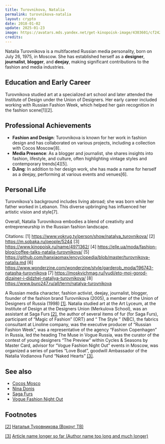 ```yaml
---
title: Turovnikova, Natalia
permalink: turovnikova-natalia
layout: crypto
date: 2018-01-02
update: 2025-01-23
image: https://avatars.mds.yandex.net/get-kinopoisk-image/4303601/cf242e33-986b-42fc-bfa0-416422d89297/220x330
credits:
---
```


Natalia Turovnikova is a multifaceted Russian media personality, born on July 26, 1975, in Moscow. She has established herself as a **designer**, **journalist**, **blogger**, and **deejay**, making significant contributions to the fashion and media industries.

## Education and Early Career
Turovnikova studied art at a specialized art school and later attended the Institute of Design under the Union of Designers. Her early career included working with Russian Fashion Week, which helped her gain recognition in the fashion scene[1][2].

## Professional Achievements
- **Fashion and Design**: Turovnikova is known for her work in fashion design and has collaborated on various projects, including a collection with Cocos Moscow[8].
- **Media Presence**: As a blogger and journalist, she shares insights into fashion, lifestyle, and culture, often highlighting vintage styles and contemporary trends[4][5].
- **DJing**: In addition to her design work, she has made a name for herself as a deejay, performing at various events and venues[6].

## Personal Life
Turovnikova's background includes living abroad; she was born while her father worked in Lebanon. This diverse upbringing has influenced her artistic vision and style[7].

Overall, Natalia Turovnikova embodies a blend of creativity and entrepreneurship in the Russian fashion landscape.

Citations:
[1] https://www.vokrug.tv/person/show/natalya_turovnikova/
[2] https://m.sobaka.ru/people/5244
[3] https://www.kinopoisk.ru/name/4971362/
[4] https://elle.ua/moda/fashion-blog/coffee-talks-natalia-turovnikova/
[5] https://github.com/hanxiaomax/encyclopedia/blob/master/turovnikova-natalia.md
[6] https://www.wonderzine.com/wonderzine/style/garderob_moda/196743-natasha-turovnikova
[7] https://moskvichmag.ru/lyudi/eto-moj-gorod-dizajner-i-didzhej-nataliya-turovnikova/
[8] https://www.buro247.ru/all/term/natalya-turovnikova


A Russian media character, fashion activist, deejay, journalist, blogger, founder of the fashion brand Turovnikova (2005), a member of the Union of Designers of Russia (1998) <span id="a1">[\[1\]](#f1)</span>. Natalia studied art at the Art Lyceum, at the Institute of Design at the Designers Union (Merkulova School), was an assistant at Saga Furs <span id="a2">[\[2\]](#f2)</span>, the author of several items of fur (for Saga Furs), participant of “Magic of Fashion” (ORT) and “ The Style ” (NBC), the fabrics consultant at Linoline company, was the executive producer of “Russian Fashion Week”, was a representative of the agency “Fashion Copenhagen” in Russia, led the heading The Muse in Vogue Russia, was the curator of the contest of young designers “The Preview” within Cycles & Seasons by Master Card, advisor for “Vogue Fashion Night Out” events in Moscow, was organized a series of parties “Love Boat”, goodwill Ambassador of the Natalia Vodianova Fund “Naked Hearts” <span id="a3">[\[3\]](#f3)</span>.

## See also

+ [Cocos Mosco](cocos-moscow)
+ [Nina Donis](page-template)
+ [Saga Furs](page-template)
+ [Vogue Fashion Night Out](page-template)

## Footnotes

[[2]](#a2) <span id="f2"></span> [Наталья Туровникова (Вокруг ТВ)](http://www.vokrug.tv/person/show/natalya_turovnikova/)

[[3]](#a3) <span id="f3"></span> [Article name longer so far (Author name too long and much longer)](http://example.net/article)
